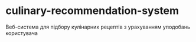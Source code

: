 # culinary-recommendation-system
Веб-система для підбору кулінарних рецептів з урахуванням уподобань користувача
